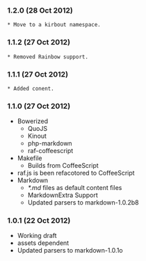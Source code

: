 ### 1.2.0 (28 Oct 2012)
    * Move to a kirbout namespace.

### 1.1.2 (27 Oct 2012)
    * Removed Rainbow support.

### 1.1.1 (27 Oct 2012)
    * Added conent.

### 1.1.0 (27 Oct 2012)

* Bowerized
    * QuoJS
    * Kinout
    * php-markdown
    * raf-coffeescript
* Makefile
  - Builds from CoffeeScript
* raf.js is been refacotored to CoffeeScript
* Markdown
  - _*.md_ files as default content files
  - MarkdownExtra Support
  - Updated parsers to markdown-1.0.2b8

### 1.0.1 (22 Oct 2012)

* Working draft
* assets dependent
* Updated parsers to markdown-1.0.1o
